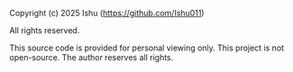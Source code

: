 Copyright (c) 2025 Ishu (https://github.com/Ishu011)

All rights reserved.

This source code is provided for personal viewing only.
This project is not open-source. The author reserves all rights.
